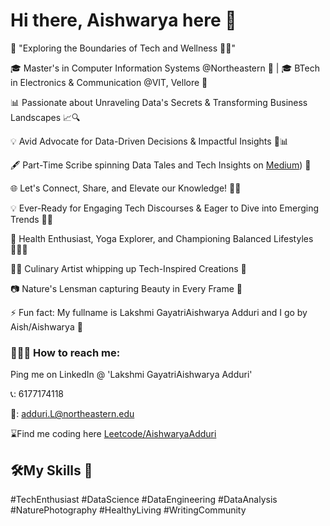 # Hi there, Aishwarya here 👋

<!--
**adduriAishwarya/adduriAishwarya** is a ✨ _special_ ✨ repository because its `README.md` (this file) appears on your GitHub profile.

Here are some ideas to get you started:

- 🔭 I’m currently working on ...
- 🌱 I’m currently learning ...
- 👯 I’m looking to collaborate on ...
- 🤔 I’m looking for help with ...
- 💬 Ask me about ...
- 📫 How to reach me: ...
- 😄 Pronouns: ...
- ⚡ Fun fact: ...
-->
🌟 "Exploring the Boundaries of Tech and Wellness 🚀🌿"

🎓 Master's in Computer Information Systems @Northeastern 🐾 | 🎓 BTech in Electronics & Communication @VIT, Vellore 📡

📊 Passionate about Unraveling Data's Secrets & Transforming Business Landscapes 📈🔍

💡 Avid Advocate for Data-Driven Decisions & Impactful Insights 💼📊

🖋️ Part-Time Scribe spinning Data Tales and Tech Insights on [Medium](https://medium.com/@aishwarya.adduri)) 📝 

🌐 Let's Connect, Share, and Elevate our Knowledge! 🚀🌟

💡 Ever-Ready for Engaging Tech Discourses & Eager to Dive into Emerging Trends 📲💬 

🌱 Health Enthusiast, Yoga Explorer, and Championing Balanced Lifestyles 🧘‍♀️🍏

👩‍🍳 Culinary Artist whipping up Tech-Inspired Creations 🍲 

📷 Nature's Lensman capturing Beauty in Every Frame 📸

⚡ Fun fact: My fullname is Lakshmi GayatriAishwarya Adduri and I go by Aish/Aishwarya 🙂


### 🙋🏽‍♀️ How to reach me: 
Ping me on LinkedIn @ 'Lakshmi GayatriAishwarya Adduri'

📞: 6177174118

📧: adduri.L@northeastern.edu

⌛Find me coding here  [Leetcode/AishwaryaAdduri](https://leetcode.com/aishwarya_adduri/)

## 🛠️My Skills 🔧






#TechEnthusiast #DataScience #DataEngineering #DataAnalysis #NaturePhotography #HealthyLiving #WritingCommunity
